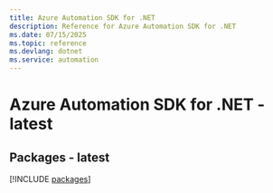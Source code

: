 ```yaml
---
title: Azure Automation SDK for .NET
description: Reference for Azure Automation SDK for .NET
ms.date: 07/15/2025
ms.topic: reference
ms.devlang: dotnet
ms.service: automation
---
```

# Azure Automation SDK for .NET - latest
## Packages - latest
[!INCLUDE [packages](automation-index.md)]